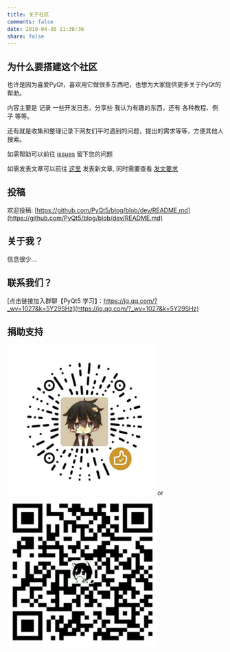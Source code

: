 ```yaml
---
title: 关于社区
comments: false
date: 2019-04-30 11:38:36
share: false
---
```


## 为什么要搭建这个社区

也许是因为喜爱PyQt，喜欢用它做很多东西吧，也想为大家提供更多关于PyQt的帮助。

内容主要是 记录 一些开发日志，分享些 我认为有趣的东西，还有 各种教程、例子 等等。

还有就是收集和整理记录下网友们平时遇到的问题，提出的需求等等，方便其他人搜索。

如需帮助可以前往 [issues](https://github.com/PyQt5/PyQt/issues/new) 留下您的问题

如需发表文章可以前往 [这里](https://github.com/PyQt5/blog/tree/dev/source/_posts) 发表新文章, 同时需要查看 [发文要求](https://github.com/PyQt5/blog/blob/dev/README.md)

## 投稿

欢迎投稿: [https://github.com/PyQt5/blog/blob/dev/README.md](https://github.com/PyQt5/blog/blob/dev/README.md)

## 关于我？

信息很少...

## 联系我们？

[点击链接加入群聊【PyQt5 学习】：https://jq.qq.com/?_wv=1027&k=5Y29SHz](https://jq.qq.com/?_wv=1027&k=5Y29SHz)

## 捐助支持

<a href="#" alt="微信"><img src="images/weixin.png" height="350" width="350"></a>or<a href="#" alt="支付宝"><img src="images/zhifubao.png" height="350" width="350"></a>